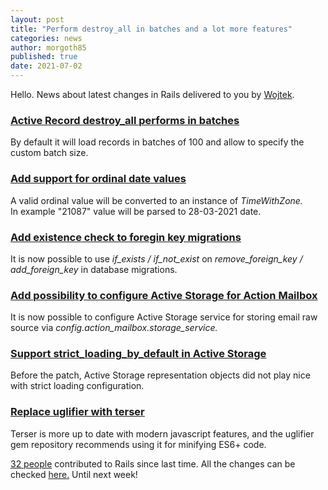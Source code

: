```yaml
---
layout: post
title: "Perform destroy_all in batches and a lot more features"
categories: news
author: morgoth85
published: true
date: 2021-07-02
---
```


Hello. News about latest changes in Rails delivered to you by [Wojtek](https://twitter.com/morgoth85).

### [Active Record destroy_all performs in batches](https://github.com/rails/rails/pull/40445)

By default it will load records in batches of 100 and allow to specify the custom batch size.

### [Add support for ordinal date values](https://github.com/rails/rails/pull/41779)

A valid ordinal value will be converted to an instance of _TimeWithZone._  
In example "21087" value will be parsed to 28-03-2021 date.

### [Add existence check to foregin key migrations](https://github.com/rails/rails/pull/42616)

It is now possible to use _if\_exists / if\_not\_exist_ on _remove\_foreign\_key / add\_foreign\_key_ in database migrations.

### [Add possibility to configure Active Storage for Action Mailbox](https://github.com/rails/rails/pull/42634)

It is now possible to configure Active Storage service for storing email raw source via _config.action\_mailbox.storage\_service._

### [Support strict_loading_by_default in Active Storage](https://github.com/rails/rails/pull/42535)

Before the patch, Active Storage representation objects did not play nice with strict loading configuration.

### [Replace uglifier with terser](https://github.com/rails/rails/pull/42622)

Terser is more up to date with modern javascript features, and the uglifier gem repository recommends using it for minifying ES6+ code.

[32 people](https://contributors.rubyonrails.org/contributors/in-time-window/20210627-20210702) contributed to Rails since last time. All the changes can be checked [here.](https://github.com/rails/rails/compare/@%7B2021-06-27%7D...main@%7B2021-07-02%7D) Until next week!

